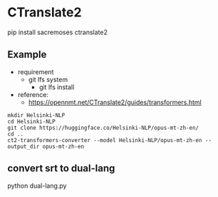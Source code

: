 # CTranslate2

pip install sacremoses ctranslate2

## Example
* requirement
  * git lfs system
    * git lfs install
* reference:
  * https://opennmt.net/CTranslate2/guides/transformers.html

```
mkdir Helsinki-NLP
cd Helsinki-NLP
git clone https://huggingface.co/Helsinki-NLP/opus-mt-zh-en/
cd ..
ct2-transformers-converter --model Helsinki-NLP/opus-mt-zh-en --output_dir opus-mt-zh-en
```

## convert srt to dual-lang
python dual-lang.py

